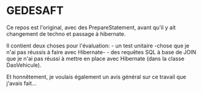 # GEDESAFT

Ce repos est l'original, avec des PrepareStatement, avant qu'il y ait changement de techno et passage à hibernate.

Il contient deux choses pour l'évaluation:
    - un test unitaire -chose que je n'ai pas réussis à faire avec Hibernate-
    - des requêtes SQL à base de JOIN que je n'ai pas réussi à mettre en place avec Hibernate (dans la classe DaoVehicule).
    
Et honnêtement, je voulais également un avis général sur ce travail que j'avais fait...

